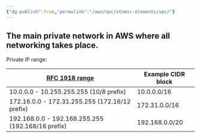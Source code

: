 ```yaml
---
{"dg-publish":true,"permalink":"/aws/vpc/atomic-elements/vpc/"}
---
```



## The main private network in AWS where all networking takes place.


Private IP range:

| [RFC 1918 range](https://datatracker.ietf.org/doc/html/rfc1918) | Example CIDR block |
| --------------------------------------------------------------- | ------------------ |
| 10.0.0.0 - 10.255.255.255 (10/8 prefix)                         | 10.0.0.0/16        |
| 172.16.0.0 - 172.31.255.255 (172.16/12 prefix)                  | 172.31.0.0/16      |
| 192.168.0.0 - 192.168.255.255 (192.168/16 prefix)               | 192.168.0.0/20     |

